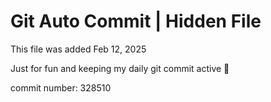 # Git Auto Commit | Hidden File

This file was added Feb 12, 2025

Just for fun and keeping my daily git commit active 🤪

commit number: 328510
